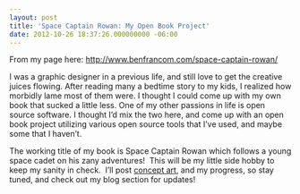 ```yaml
---
layout: post
title: 'Space Captain Rowan: My Open Book Project'
date: 2012-10-26 18:37:26.000000000 -06:00
---
```

From my page here: <a href="http://www.benfrancom.com/space-captain-rowan/">http://www.benfrancom.com/space-captain-rowan/</a>

I was a graphic designer in a previous life, and still love to get the creative juices flowing. After reading many a bedtime story to my kids, I realized how morbidly lame most of them were. I thought I could come up with my own book that sucked a little less. One of my other passions in life is open source software. I thought I’d mix the two here, and come up with an open book project utilizing various open source tools that I’ve used, and maybe some that I haven’t.

The working title of my book is Space Captain Rowan which follows a young space cadet on his zany adventures!  This will be my little side hobby to keep my sanity in check.  I’ll post <a title="Concept Art" href="http://www.benfrancom.com/concept-art/">concept art</a>, and my progress, so stay tuned, and check out my blog section for updates!
